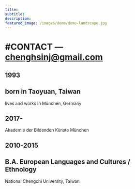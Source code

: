 ```yaml
---
title:
subtitle: 
description: 
featured_image: /images/demo/demo-landscape.jpg
---
```



#CONTACT
—
chenghsinj@gmail.com
=



1993 
-
born in Taoyuan, Taiwan
-
lives and works in München, Germany

2017-
-
Akademie der Bildenden Künste München

2010-2015
-
B.A. European Languages and Cultures / Ethnology
-
National Chengchi University, Taiwan


